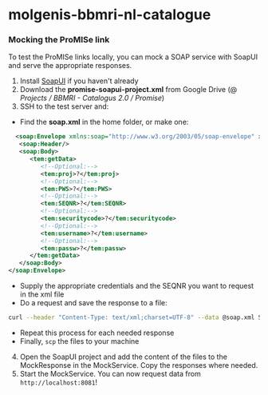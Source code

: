 # molgenis-bbmri-nl-catalogue

### Mocking the ProMISe link
To test the ProMISe links locally, you can mock a SOAP service with SoapUI and serve the appropriate responses.

1. Install [SoapUI](https://www.soapui.org/downloads/soapui.html) if you haven't already
2. Download the **promise-soapui-project.xml** from Google Drive (@ *Projects / BBMRI - Catalogus 2.0 / Promise*)
3. SSH to the test server and:
  - Find the **soap.xml** in the home folder, or make one:
 
```xml
  <soap:Envelope xmlns:soap="http://www.w3.org/2003/05/soap-envelope" xmlns:tem="http://tempuri.org/">
   <soap:Header/>
   <soap:Body>
      <tem:getData>
         <!--Optional:-->
         <tem:proj>?</tem:proj>
         <!--Optional:-->
         <tem:PWS>?</tem:PWS>
         <!--Optional:-->
         <tem:SEQNR>?</tem:SEQNR>
         <!--Optional:-->
         <tem:securitycode>?</tem:securitycode>
         <!--Optional:-->
         <tem:username>?</tem:username>
         <!--Optional:-->
         <tem:passw>?</tem:passw>
      </tem:getData>
   </soap:Body>
</soap:Envelope>
```

  - Supply the appropriate credentials and the SEQNR you want to request in the xml file
  - Do a request and save the response to a file:
  
```bash
curl --header "Content-Type: text/xml;charset=UTF-8" --data @soap.xml SOAP_SERVICE_URL > response.xml
```

  - Repeat this process for each needed response
- Finally, ```scp``` the files to your machine
  
4. Open the SoapUI project and add the content of the files to the MockResponse in the MockService. Copy the responses where needed.
5. Start the MockService. You can now request data from ```http://localhost:8081```!
